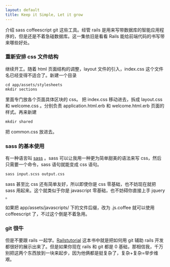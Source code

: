 ```yaml
---
layout: default
title: Keep it Simple, Let it grow
---
```


介绍 sass coffeescript git 这些工具。经管 rails 是用来写带数据库的智能应用程序的，但是还是不着急碰数据库。这一集依旧是看看 Rails 能给前端代码的书写带来哪些好处。

### 重新安排 css 文件结构
继续开工。随着 html 页面结构的调整，layout 文件的引入，index.css 这个文件名已经变得不适合了。新建一个目录

    cd app/assets/stylesheets
    mkdir sections

里面专门放各个页面具体区块的 css。 把 index.css 移动进去，拆成 layout.css 和 welcome.css 。分别负责 application.html.erb 和 welcome.html.erb 页面的样式。再来新建

    mkdir shared

把 common.css 放进去。

### sass 的基本使用
有一种语言叫 [sass](http://sass-lang.com/) 。sass 可以让我用一种更为简单甜美的语法来写 css，然后只需要一个命令，sass 语句就能变成 css 语句。

    sass input.scss output.css

sass 甚至比 css 还有简单友好，所以即使你是 css 零基础，也不妨现在就把 sass 用起来。这个就类似于你是 javascript 零基础，也不妨碍你直接上手 jquery 。

如果把 app/assets/javascripts/ 下的文件后缀，改为 .js.coffee 就可以使用 coffeescript 了，不过这个倒是不着急用。

### git 很牛

但是不要跟 rails 一起学。[Railstutorial](https://www.railstutorial.org/) 这本书中就是把如何用 git 辅助 rails 开发都很好的展示出来了。但是如果你现在 rails 和 git 都是 0 基础，那相信我，千万别把这两个东西放到一块来起步，因为他俩都是挺复杂了，复杂+复杂=举步维艰。
